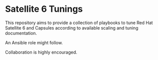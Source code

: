 # Satellite 6 Tunings

This repository aims to provide a collection of playbooks to tune
Red Hat Satellite 6 and Capsules according to available scaling and tuning
documentation.

An Ansible role might follow.

Collaboration is highly encouraged.
